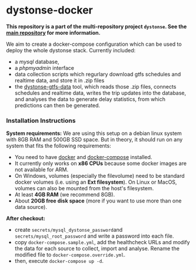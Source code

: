 # dystonse-docker

**This repository is a part of the multi-repository project `dystonse`. See the [main repository](https://github.com/dystonse/dystonse) for more information.**

We aim to create a docker-compose configuration which can be used to deploy the whole dystonse stack. Currently included:
* a _mysql_ database, 
* a _phpmyadmin_ interface
* data collection scripts which regurlary download gtfs schedules and realtime data, and store it in .zip files
* the [dystonse-gtfs-data](https://github.com/dystonse/dystonse-gtfs-data) tool, which reads those .zip files, connects schedules and realtime data, writes the trip updates into the database, and analyses the data to generate delay statistics, from which predictions can then be generated.

### Installation Instructions

**System requirements:**
We are using this setup on a debian linux system with 8GB RAM and 500GB SSD space. But in theory, it should run on any system that fits the following requirements:

* You need to have [docker](https://docs.docker.com/get-docker/) and [docker-compose](https://docs.docker.com/compose/install/) installed.
* It currently only works on **x86 CPUs** because some docker images are not available for ARM.
* On Windows, volumes (especially the filevolume) need to be standard docker volumes (i.e. using an **Ext filesystem**). On Linux or MacOS, volumes can also be mounted from the host's filesystem.
* At least **4GB RAM** (we recommend 8GB).
* About **20GB free disk space** (more if you want to use more than one data source).

**After checkout:**
* create `secrets/mysql_dystonse_password`and `secrets/mysql_root_password` and write a password into each file. 
* copy `docker-compose.sample.yml`, add the healthcheck URLs and modify the data for each source to collect, import and analyse. Rename the modified file to `docker-compose.override.yml`.
* then, execute `docker-compose up -d`.

